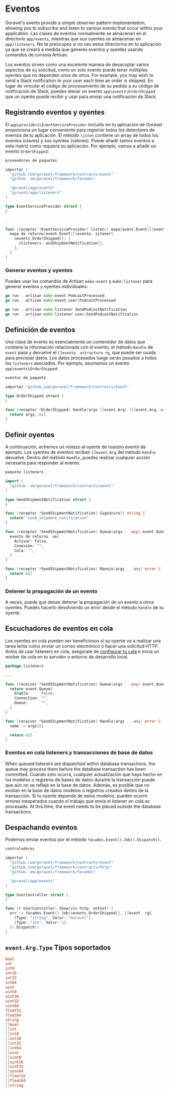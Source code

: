 # Eventos

Goravel's events provide a simple observer pattern implementation, allowing you to subscribe and listen to various
events that occur within your application. Las clases de eventos normalmente se almacenan en el directorio `app/events`, mientras que sus oyentes
se almacenan en `app/listeners`. No te preocupes si no ves estos directorios en tu aplicación ya que se creará
a medida que generes eventos y oyentes usando comandos de consola Artisan.

Los eventos sirven como una excelente manera de desacoplar varios aspectos de su solicitud, como un solo evento puede tener múltiples oyentes
que no dependen unos de otros. For example, you may wish to send a Slack notification to your user each
time an order is shipped. En lugar de vincular el código de procesamiento de su pedido a su código de notificación de Slack, puedes elevar
un evento `app\events\OrderShipped` que un oyente puede recibir y usar para enviar una notificación de Slack.

## Registrando eventos y oyentes

El `app\providers\EventServiceProvider` incluido en tu aplicación de Goravel proporciona un lugar conveniente para registrar
todos los detectores de eventos de tu aplicación. El método `listen` contiene un array de todos los eventos (claves) y sus oyentes
(valores). Puede añadir tantos eventos a esta matriz como requiera su aplicación. Por ejemplo, vamos a añadir un evento
`OrderShipped`:

```go
proveedores de paquetes

importar (
  "github.com/goravel/framework/contracts/event"
  "github. om/goravel/framework/facades"

  "goravel/app/events"
  "goravel/app/listeners"
)

type EventServiceProvider struct {
}

. .

func (receptor *EventServiceProvider) listen() mapa[event.Event][]event.Listener {
  mapa de retorno[event.Event][]evento. istener{
    &events.OrderShipped{}: {
      &listeners. endShipmentNotification{},
    },
  }
}
```

### Generar eventos y oyentes

Puedes usar los comandos de Artisan `make:event` y `make:listener` para generar eventos y oyentes individuales:

```go
go run . artisan make:event PodcastProcessed
go run . artisan make:event user/PodcastProcessed

go run . artisan make:listener SendPodcastNotification
go run . artisan make:listener user/SendPodcastNotification
```

## Definición de eventos

Una clase de evento es esencialmente un contenedor de datos que contiene la información relacionada con el evento, el método `Handle` de
`event` pasa y devuelve el `[]evento. estructura rg`, que puede ser usada para procesar datos. Los datos procesados
luego serán pasados a todos los `listeners` asociados. Por ejemplo, asumamos un evento `app\events\OrderShipped`:

```go
eventos de paquete

importar "github.com/goravel/framework/contracts/event"

type OrderShipped struct {
}

func (receptor *OrderShipped) Handle(args []event.Arg) ([]event.Arg, error) {
  return args, nil
}
```

## Definir oyentes

A continuación, echemos un vistazo al oyente de nuestro evento de ejemplo. Los oyentes de eventos reciben `[]event.Arg` del método
`Handle` devuelve. Dentro del método `Handle`, puedes realizar cualquier acción necesaria para responder al evento:

```go
paquete listeners

import (
  "github. om/goravel/framework/contracts/event"
)

type SendShipmentNotification struct {
}

func (receptor *SendShipmentNotification) Signature() string {
  return "send_shipment_notification"
}

func (receptor *SendShipmentNotification) Queue(args . .any) event.Queue {
  evento de retorno. ue{
    Activar: falso,
    Conexión: "",
    Cola: "",
  }
}

func (receptor *SendShipmentNotification) Manejo(args . .any) error {
  return nil
}
```

### Detener la propagación de un evento

A veces, puede que desee detener la propagación de un evento a otros oyentes. Puedes hacerlo devolviendo un error desde
el método `Handle` de tu oyente.

## Escuchadores de eventos en cola

Los oyentes en cola pueden ser beneficiosos si su oyente va a realizar una tarea lenta como enviar un correo electrónico o hacer
una solicitud HTTP. Antes de usar listeners en cola, asegúrate de [configurar tu cola](queues) e inicia un worker de cola
en tu servidor o entorno de desarrollo local.

```go
package listeners

...

func (receiver *SendShipmentNotification) Queue(args ...any) event.Queue {
  return event.Queue{
    Enable:     false,
    Connection: "",
    Queue:      "",
  }
}

func (receiver *SendShipmentNotification) Handle(args ...any) error {
  name := args[0]

  return nil
}
```

### Eventos en cola listeners y transacciones de base de datos

When queued listeners are dispatched within database transactions, the queue may process them before the database
transaction has been committed. Cuando esto ocurra, cualquier actualización que haya hecho en los modelos o registros de bases de datos durante la transacción
puede que aún no se refleje en la base de datos. Además, es posible que no existan en la base de datos modelos o registros creados
dentro de la transacción. Si tu oyente depende de estos modelos, pueden ocurrir errores inesperados
cuando el trabajo que envía el listener en cola es procesado. At this time, the event needs to be placed outside
the database transactions.

## Despachando eventos

Podemos enviar eventos por el método `facades.Event().Job().Dispatch()`.

```go
controladores

importar (
  "github.com/goravel/framework/contracts/event"
  "github.com/goravel/framework/contracts/http"
  "github. om/goravel/framework/facades"

  "goravel/app/events"
)

type UserController struct {
}

func (r UserController) Show(ctx http. ontext) {
  err := facades.Event().Job(&events.OrderShipped{}, []event. rg{
    {Type: "string", Valor: "Goravel"},
    {Type: "int", Valor: 1},
  }).Dispatch()
}
```

## `event.Arg.Type` Tipos soportados

```go
bool
int
int8
int16
int32
int64
uint
uint8
uint16
uint32
uint64
float32
float64
string
[]bool
[]int
[]int8
[]int16
[]int32
[]int64
[]uint
[]uint8
[]uint16
[]uint32
[]uint64
[]float32
[]float64
[]string
```
